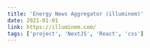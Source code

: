 ```yaml
---
title: 'Energy News Aggregator (illuminem)'
date: 2021-01-01
link: https://illuminem.com/
tags: ['project', 'NextJS', 'React', 'css']
---
```

